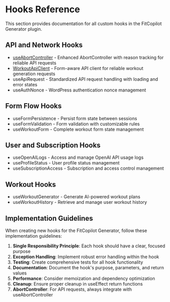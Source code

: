 # Hooks Reference

This section provides documentation for all custom hooks in the FitCopilot Generator plugin.

## API and Network Hooks

- [useAbortController](./useAbortController.md) - Enhanced AbortController with reason tracking for reliable API requests
- [WorkoutApiClient](./workoutApiClient.md) - Form-aware API client for reliable workout generation requests
- useApiRequest - Standardized API request handling with loading and error states
- useAuthNonce - WordPress authentication nonce management

## Form Flow Hooks

- useFormPersistence - Persist form state between sessions
- useFormValidation - Form validation with customizable rules
- useWorkoutForm - Complete workout form state management

## User and Subscription Hooks

- useOpenAILogs - Access and manage OpenAI API usage logs
- useProfileStatus - User profile status management
- useSubscriptionAccess - Subscription and access control management

## Workout Hooks

- useWorkoutGenerator - Generate AI-powered workout plans
- useWorkoutHistory - Retrieve and manage user workout history

## Implementation Guidelines

When creating new hooks for the FitCopilot Generator, follow these implementation guidelines:

1. **Single Responsibility Principle**: Each hook should have a clear, focused purpose
2. **Exception Handling**: Implement robust error handling within the hook
3. **Testing**: Create comprehensive tests for all hook functionality
4. **Documentation**: Document the hook's purpose, parameters, and return values
5. **Performance**: Consider memoization and dependency optimization
6. **Cleanup**: Ensure proper cleanup in useEffect return functions
7. **AbortController**: For API requests, always integrate with useAbortController 